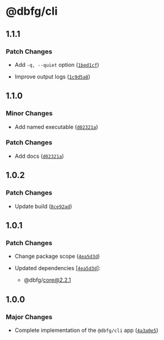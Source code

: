 # @dbfg/cli

## 1.1.1

### Patch Changes

- Add `-q, --quiet` option ([`1bed1cf`](https://github.com/mikededo/dart-barrel-file-generator/commit/1bed1cf94a348638b5960d43f7d2f3acbeb60d0e))

- Improve output logs ([`1c9d5a8`](https://github.com/mikededo/dart-barrel-file-generator/commit/1c9d5a892de3257c6bef5c35e9cc675b2026893e))

## 1.1.0

### Minor Changes

- Add named executable ([`d02321a`](https://github.com/mikededo/dart-barrel-file-generator/commit/d02321a247bd063b9899081b422fd6496a31abf2))

### Patch Changes

- Add docs ([`d02321a`](https://github.com/mikededo/dart-barrel-file-generator/commit/d02321a247bd063b9899081b422fd6496a31abf2))

## 1.0.2

### Patch Changes

- Update build ([`8ce92ad`](https://github.com/mikededo/dart-barrel-file-generator/commit/8ce92adc60d7f9987504cc2c3063485e48f878db))

## 1.0.1

### Patch Changes

- Change package scope ([`4ea5d3d`](https://github.com/mikededo/dart-barrel-file-generator/commit/4ea5d3db75e62de4a4ef4dd478d0d4bc94e859f8))

- Updated dependencies [[`4ea5d3d`](https://github.com/mikededo/dart-barrel-file-generator/commit/4ea5d3db75e62de4a4ef4dd478d0d4bc94e859f8)]:
  - @dbfg/core@2.2.1

## 1.0.0

### Major Changes

- Complete implementation of the `@dbfg/cli` app ([`4a3a0e5`](https://github.com/mikededo/dart-barrel-file-generator/commit/4a3a0e55b4d208aabb751700ae92dc83215b3a10))
